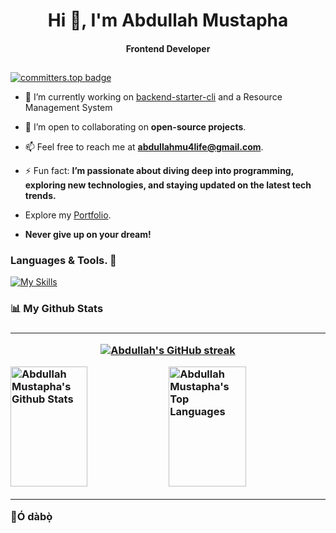 <h1 align="center">Hi 👋, I'm Abdullah Mustapha</h1>
<h4 align="center">Frontend Developer</h3>

##

[![committers.top badge](https://user-badge.committers.top/sierra_leone/abdullah4tech.svg)](https://user-badge.committers.top/sierra_leone/abdullah4tech)

- 🌱 I’m currently working on [backend-starter-cli](https://github.com/abdullah4tech/backend-starter-cli) and a Resource Management System
- 👯 I’m open to collaborating on **open-source projects**.

- 📫 Feel free to reach me at **abdullahmu4life@gmail.com**.

- ⚡ Fun fact: **I’m passionate about diving deep into programming, exploring new technologies, and staying updated on the latest tech trends.**

- Explore my [Portfolio](https://abdullahmustapha.vercel.app/).

- **Never give up on your dream!**

### Languages & Tools. 🚧

[![My Skills](https://skillicons.dev/icons?i=html,css,tailwind,js,nuxtjs,typescript,vuejs,fastapi,python,nodejs,git,github,linux,mysql,postman,stackoverflow&perline=13)](#)

<h3>📊 My Github Stats<h3><hr>

<p align="center">
  <a href="https://github.com/abdullah4tech">
    <img src="https://github-readme-streak-stats.herokuapp.com/?user=abdullah4tech&theme=radical&border=7F3FBF&background=0D1117" alt="Abdullah's GitHub streak"/>
  </a>
</p>

<a>
    <a href="https://github.com/abdullah4tech"><img alt="Abdullah Mustapha's Github Stats" src="https://denvercoder1-github-readme-stats.vercel.app/api?username=abdullah4tech&show_icons=true&count_private=true&theme=react&border_color=7F3FBF&bg_color=0D1117&title_color=F85D7F&icon_color=F8D866" height="192px" width="49.5%"/></a>
  <a href="https://github.com/abdullah4tech"><img alt="Abdullah Mustapha's Top Languages" src="https://denvercoder1-github-readme-stats.vercel.app/api/top-langs/?username=abdullah4tech&langs_count=8&layout=compact&theme=react&border_color=7F3FBF&bg_color=0D1117&title_color=F85D7F&icon_color=F8D866" height="192px" width="49.5%"/></a>
  <br/>
</a>

<hr>

👋Ó dàbọ̀
